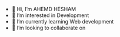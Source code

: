- 👋 Hi, I’m AHEMD HESHAM
- 👀 I’m interested in Development
- 🌱 I’m currently learning Web development
- 💞️ I’m looking to collaborate on 

<!---
Ahmed-Hesham1/Ahmed-Hesham1 is a ✨ special ✨ repository because its `README.md` (this file) appears on your GitHub profile.
You can click the Preview link to take a look at your changes.
--->
